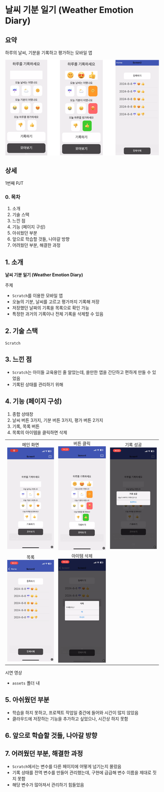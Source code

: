 # 날씨 기분 일기 (Weather Emotion Diary)

## 요약

하루의 날씨, 기분을 기록하고 평가하는 모바일 앱

![날씨 기분 일기](./assets/00-weather-emotion-diary.png)

## 상세

1번째 PJT

### 0. 목차

1. 소개
2. 기술 스택
3. 느낀 점
4. 기능 (페이지 구성)
5. 아쉬웠던 부분
6. 앞으로 학습할 것들, 나아갈 방향
7. 어려웠던 부분, 해결한 과정

## 1. 소개

**날씨 기분 일기 (Weather Emotion Diary)**

주제

- `Scratch`를 이용한 모바일 앱
- 오늘의 기분, 날씨를 고르고 평가까지 기록해 저장
- 저장했던 날짜의 기록을 목록으로 확인 가능
- 특정한 과거의 기록이나 전체 기록을 삭제할 수 있음

## 2. 기술 스택

`Scratch`

## 3. 느낀 점

- `Scratch`는 아이들 교육용인 줄 알았는데, 쓸만한 앱을 간단하고 편하게 만들 수 있었음
- 기록된 상태를 관리하기 위해

## 4. 기능 (페이지 구성)

1. 종합 상태창
2. 날씨 버튼 3가지, 기분 버튼 3가지, 평가 버튼 2가지
3. 기록, 목록 버튼
4. 목록의 아이템을 클릭하면 삭제

|                                                  |                                                        |                                                  |
| :----------------------------------------------: | :----------------------------------------------------: | :----------------------------------------------: |
| 메인 화면 ![메인 화면](./assets/01-메인화면.png) |    버튼 클릭 ![버튼 클릭](./assets/02-버튼클릭.png)    | 기록 성공 ![기록 성공](./assets/03-기록성공.png) |
|        목록 ![목록](./assets/04-목록.png)        | 아이템 삭제 ![아이템 삭제](./assets/05-아이템삭제.png) |                                                  |

시연 영상

- `assets` 폴더 내

## 5. 아쉬웠던 부분

- 학습을 하지 못하고, 프로젝트 작업일 중간에 들어와 시간이 많지 않았음
- 클라우드에 저장하는 기능을 추가하고 싶었으나, 시간상 하지 못함

## 6. 앞으로 학습할 것들, 나아갈 방향

## 7. 어려웠던 부분, 해결한 과정

- `Scratch`에서는 변수를 다른 페이지에 어떻게 넘기는지 몰랐음
- 기록 상태를 전역 변수를 만들어 관리했는데, 구현에 급급해 변수 이름을 제대로 짓지 못함
- 해당 변수가 많아져서 관리하기 힘들었음
